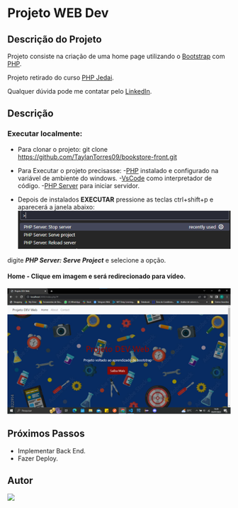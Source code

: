 # Projeto WEB Dev

## Descrição do Projeto

Projeto consiste na criação de uma home page utilizando o [Bootstrap](https://getbootstrap.com/) com [PHP](https://www.php.net/).

Projeto retirado do curso [PHP Jedai](https://cursos.dankicode.com/php-jedai).

Qualquer dúvida pode me contatar pelo [LinkedIn](https://www.linkedin.com/in/taylan-torres/).

## Descrição
### Executar localmente:
- Para clonar o projeto: git clone https://github.com/TaylanTorres09/bookstore-front.git
- Para Executar o projeto precisasse:
    -[PHP](https://www.php.net/) instalado e configurado na variável de ambiente do windows.
    -[VsCode](https://code.visualstudio.com/) como interpretador de código.
    -[PHP Server](https://marketplace.visualstudio.com/items?itemName=brapifra.phpserver) para iniciar servidor.

- Depois de instalados **EXECUTAR** pressione as teclas ctrl+shift+p e aparecerá a janela abaixo:
![comand](README_IMG/ctrl%2Bshift%2Bp.png)

digite ***PHP Server: Serve Project*** e selecione a opção.

#### Home - Clique em imagem e será redirecionado para vídeo.

[![Páginas](README_IMG/Home.png)](README_IMG/Projeto-DEV-Web.mp4)

## Próximos Passos
- Implementar Back End.
- Fazer Deploy.
## Autor
<a href="https://www.linkedin.com/in/taylan-torres" target="_blank"><img src="https://img.shields.io/badge/-LinkedIn-%230077B5?style=for-the-badge&logo=linkedin&logoColor=white" target="_blank"></a> 